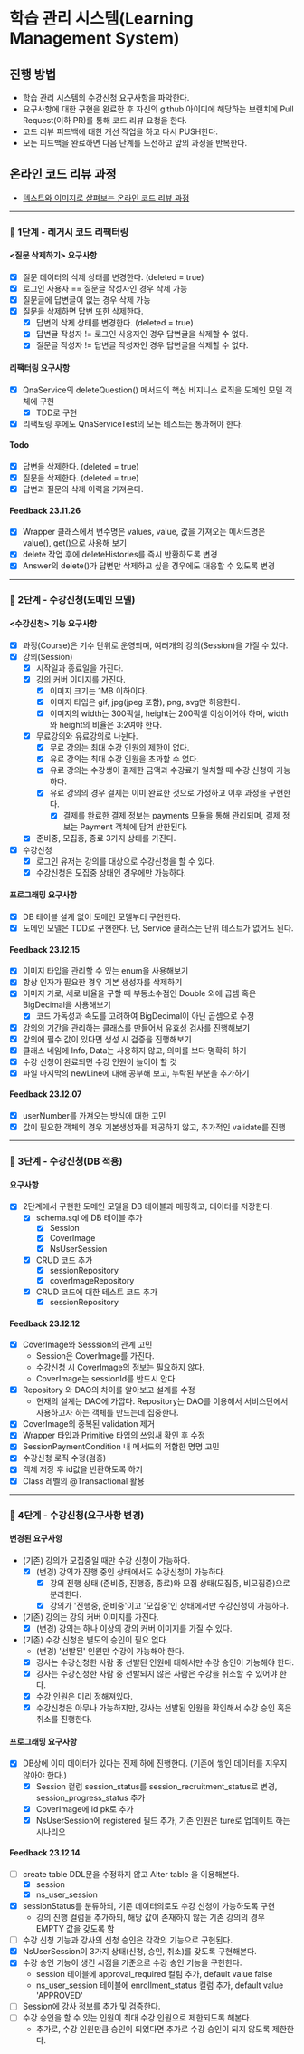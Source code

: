 # 학습 관리 시스템(Learning Management System)
## 진행 방법
* 학습 관리 시스템의 수강신청 요구사항을 파악한다.
* 요구사항에 대한 구현을 완료한 후 자신의 github 아이디에 해당하는 브랜치에 Pull Request(이하 PR)를 통해 코드 리뷰 요청을 한다.
* 코드 리뷰 피드백에 대한 개선 작업을 하고 다시 PUSH한다.
* 모든 피드백을 완료하면 다음 단계를 도전하고 앞의 과정을 반복한다.

## 온라인 코드 리뷰 과정
* [텍스트와 이미지로 살펴보는 온라인 코드 리뷰 과정](https://github.com/next-step/nextstep-docs/tree/master/codereview)

---
### 🚀 1단계 - 레거시 코드 리팩터링
#### <질문 삭제하기> 요구사항
* [x] 질문 데이터의 삭제 상태를 변경한다. (deleted = true)
* [x] 로그인 사용자 == 질문글 작성자인 경우 삭제 가능
* [x] 질문글에 답변글이 없는 경우 삭제 가능
* [x] 질문을 삭제하면 답변 또한 삭제한다.
  * [x] 답변의 삭제 상태를 변경한다. (deleted = true)
  * [x] 답변글 작성자 != 로그인 사용자인 경우 답변글을 삭제할 수 없다.
  * [x] 질문글 작성자 != 답변글 작성자인 경우 답변글을 삭제할 수 없다.

#### 리팩터링 요구사항
* [x] QnaService의 deleteQuestion() 메서드의 핵심 비지니스 로직을 도메인 모델 객체에 구현
  * [x] TDD로 구현
* [x] 리팩토링 후에도 QnaServiceTest의 모든 테스트는 통과해야 한다.

#### Todo
* [x] 답변을 삭제한다. (deleted = true)
* [x] 질문을 삭제한다. (deleted = true)
* [x] 답변과 질문의 삭제 이력을 가져온다.

#### Feedback 23.11.26
* [x] Wrapper 클래스에서 변수명은 values, value, 값을 가져오는 메서드명은 value(), get()으로 사용해 보기
* [x] delete 작업 후에 deleteHistories를 즉시 반환하도록 변경
* [x] Answer의 delete()가 답변만 삭제하고 싶을 경우에도 대응할 수 있도록 변경

---
### 🚀 2단계 - 수강신청(도메인 모델)
#### <수강신청> 기능 요구사항
* [x] 과정(Course)은 기수 단위로 운영되며, 여러개의 강의(Session)을 가질 수 있다.
* [x] 강의(Session)
  * [x] 시작일과 종료일을 가진다.
  * [x] 강의 커버 이미지를 가진다.
    * [x] 이미지 크기는 1MB 이하이다.
    * [x] 이미지 타입은 gif, jpg(jpeg 포함), png, svg만 허용한다.
    * [x] 이미지의 width는 300픽셀, height는 200픽셀 이상이어야 하며, width와 height의 비율은 3:2여야 한다.
  * [x] 무료강의와 유료강의로 나뉜다.
    * [x] 무료 강의는 최대 수강 인원의 제한이 없다.
    * [x] 유료 강의는 최대 수강 인원을 초과할 수 없다.
    * [x] 유료 강의는 수강생이 결제한 금액과 수강료가 일치할 때 수강 신청이 가능하다.
    * [x] 유료 강의의 경우 결제는 이미 완료한 것으로 가정하고 이후 과정을 구현한다.
      * [x] 결제를 완료한 결제 정보는 payments 모듈을 통해 관리되며, 결제 정보는 Payment 객체에 담겨 반한된다.
  * [x] 준비중, 모집중, 종료 3가지 상태를 가진다.
* [x] 수강신청
  * [x] 로그인 유저는 강의를 대상으로 수강신청을 할 수 있다.
  * [x] 수강신청은 모집중 상태인 경우에만 가능하다.

#### 프로그래밍 요구사항
* [x] DB 테이블 설계 없이 도메인 모델부터 구현한다.
* [x] 도메인 모델은 TDD로 구현한다. 단, Service 클래스는 단위 테스트가 없어도 된다.

#### Feedback 23.12.15
* [x] 이미지 타입을 관리할 수 있는 enum을 사용해보기
* [x] 항상 인자가 필요한 경우 기본 생성자를 삭제하기
* [x] 이미지 가로, 세로 비율을 구할 때 부동소수점인 Double 외에 곱셈 혹은 BigDecimal을 사용해보기
  * [x] 코드 가독성과 속도를 고려하여 BigDecimal이 아닌 곱셈으로 수정
* [x] 강의의 기간을 관리하는 클래스를 만들어서 유효성 검사를 진행해보기
* [x] 강의에 필수 값이 있다면 생성 시 검증을 진행해보기
* [x] 클래스 네임에 Info, Data는 사용하지 않고, 의미를 보다 명확히 하기
* [x] 수강 신청이 완료되면 수강 인원이 늘어야 할 것
* [x] 파일 마지막의 newLine에 대해 공부해 보고, 누락된 부분을 추가하기

#### Feedback 23.12.07
* [x] userNumber를 가져오는 방식에 대한 고민
* [x] 값이 필요한 객체의 경우 기본생성자를 제공하지 않고, 추가적인 validate를 진행

---
### 🚀 3단계 - 수강신청(DB 적용)
#### 요구사항
* [x] 2단계에서 구현한 도메인 모델을 DB 테이블과 매핑하고, 데이터를 저장한다.
  * [x] schema.sql 에 DB 테이블 추가
    * [x] Session
    * [x] CoverImage
    * [x] NsUserSession
  * [x] CRUD 코드 추가
    * [x] sessionRepository
    * [x] coverImageRepository
  * [x] CRUD 코드에 대한 테스트 코드 추가
    * [x] sessionRepository

#### Feedback 23.12.12
* [x] CoverImage와 Sesssion의 관계 고민
  * Session은 CoverImage를 가진다.
  * 수강신청 시 CoverImage의 정보는 필요하지 않다.
  * CoverImage는 sessionId를 반드시 안다.
* [x] Repository 와 DAO의 차이를 알아보고 설계를 수정
  * 현재의 설계는 DAO에 가깝다. Repository는 DAO를 이용해서 서비스단에서 사용하고자 하는 객체를 만드는데 집중한다.
* [x] CoverImage의 중복된 validation 제거
* [x] Wrapper 타입과 Primitive 타입의 쓰임새 확인 후 수정
* [x] SessionPaymentCondition 내 메서드의 적합한 명명 고민
* [x] 수강신청 로직 수정(검증)
* [x] 객체 저장 후 id값을 반환하도록 하기
* [x] Class 레벨의 @Transactional 활용

---
### 🚀 4단계 - 수강신청(요구사항 변경)
#### 변경된 요구사항
* (기존) 강의가 모집중일 때만 수강 신청이 가능하다.
  * [x] (변경) 강의가 진행 중인 상태에서도 수강신청이 가능하다.
    * [x] 강의 진행 상태 (준비중, 진행중, 종료)와 모집 상태(모집중, 비모집중)으로 분리한다.
    * [x] 강의가 '진행중, 준비중'이고 '모집중'인 상태에서만 수강신청이 가능하다.
* (기존) 강의는 강의 커버 이미지를 가진다.
  * [x] (변경) 강의는 하나 이상의 강의 커버 이미지를 가질 수 있다.
* (기존) 수강 신청은 별도의 승인이 필요 없다.
  * (변경) '선발된' 인원만 수강이 가능해야 한다.
  * [x] 강사는 수강신청한 사람 중 선발된 인원에 대해서만 수강 승인이 가능해야 한다.
  * [x] 강사는 수강신청한 사람 중 선발되지 않은 사람은 수강을 취소할 수 있어야 한다.
  * [x] 수강 인원은 미리 정해져있다.
  * [x] 수강신청은 아무나 가능하지만, 강사는 선발된 인원을 확인해서 수강 승인 혹은 취소를 진행한다.

#### 프로그래밍 요구사항
* [x] DB상에 이미 데이터가 있다는 전제 하에 진행한다. (기존에 쌓인 데이터를 지우지 않아야 한다.)
  * [x] Session 컬럼 session_status를 session_recruitment_status로 변경, session_progress_status 추가
  * [x] CoverImage에 id pk로 추가
  * [x] NsUserSession에 registered 필드 추가, 기존 인원은 ture로 업데이트 하는 시나리오

#### Feedback 23.12.14
* [ ] create table DDL문을 수정하지 않고 Alter table 을 이용해본다.
  * [x] session
  * [x] ns_user_session
* [x] sessionStatus를 분류하되, 기존 데이터의로도 수강 신청이 가능하도록 구현
  * 강의 진행 컬럼을 추가하되, 해당 값이 존재하지 않는 기존 강의의 경우 EMPTY 값을 갖도록 함
* [ ] 수강 신청 기능과 강사의 신청 승인은 각각의 기능으로 구현된다.
* [x] NsUserSession이 3가지 상태(신청, 승인, 취소)를 갖도록 구현해본다.
* [x] 수강 승인 기능이 생긴 시점을 기준으로 수강 승인 기능을 구현한다.
  * session 테이블에 approval_required 컬럼 추가, default value false
  * ns_user_session 테이블에 enrollment_status 컬럼 추가, default value 'APPROVED'
* [ ] Session에 강사 정보를 추가 및 검증한다.
* [ ] 수강 승인을 할 수 있는 인원이 최대 수강 인원으로 제한되도록 해본다.
  * 추가로, 수강 인원만큼 승인이 되었다면 추가로 수강 승인이 되지 않도록 제한한다.
